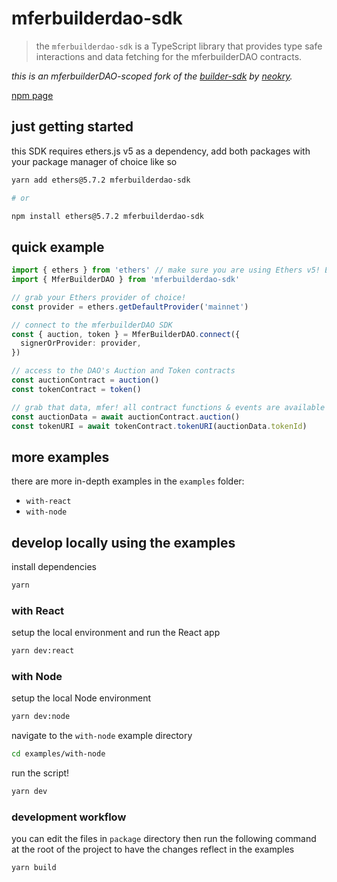 # mferbuilderdao-sdk

> the `mferbuilderdao-sdk` is a TypeScript library that provides type safe interactions and data fetching for the mferbuilderDAO contracts.

_this is an mferbuilderDAO-scoped fork of the [builder-sdk](https://github.com/neokry/builder-sdk) by [neokry](https://github.com/neokry)._

[npm page](https://www.npmjs.com/package/mferbuilderdao-sdk)

## just getting started
this SDK requires ethers.js v5 as a dependency, add both packages with your package manager of choice like so

```bash
yarn add ethers@5.7.2 mferbuilderdao-sdk 

# or

npm install ethers@5.7.2 mferbuilderdao-sdk 
```

## quick example

```ts
import { ethers } from 'ethers' // make sure you are using Ethers v5! Ethers v6 is not yet supported
import { MferBuilderDAO } from 'mferbuilderdao-sdk'

// grab your Ethers provider of choice!
const provider = ethers.getDefaultProvider('mainnet')

// connect to the mferbuilderDAO SDK
const { auction, token } = MferBuilderDAO.connect({
  signerOrProvider: provider,
})

// access to the DAO's Auction and Token contracts
const auctionContract = auction()
const tokenContract = token()

// grab that data, mfer! all contract functions & events are available
const auctionData = await auctionContract.auction()
const tokenURI = await tokenContract.tokenURI(auctionData.tokenId)
```

## more examples

there are more in-depth examples in the `examples` folder:

- `with-react`
- `with-node`

## develop locally using the examples

install dependencies

```bash
yarn
```

### with React

setup the local environment and run the React app

```bash
yarn dev:react
```

### with Node

setup the local Node environment

```bash
yarn dev:node
```

navigate to the `with-node` example directory

```bash
cd examples/with-node
```

run the script!

```bash
yarn dev
```

### development workflow

you can edit the files in `package` directory then run the following command at the root of the project to have the changes reflect in the examples

```bash
yarn build
```

